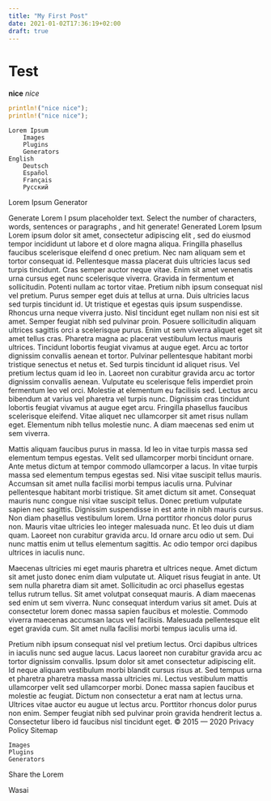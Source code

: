 ```yaml
---
title: "My First Post"
date: 2021-01-02T17:36:19+02:00
draft: true
---
```


# Test 
**nice**
*nice*
``` Rust
println!("nice nice");
println!("nice nice");
```



    Lorem Ipsum
        Images
        Plugins
        Generators
    English
        Deutsch
        Español
        Français
        Русский

Lorem Ipsum Generator

Generate Lorem I
psum placeholder text. Select the number of characters, words, sentences or paragraphs
, and hit generate!
Generated Lorem Ipsum
Lorem ipsum dolor sit amet, consectetur adipiscing elit
, sed do eiusmod tempor incididunt ut labore et d
olore magna aliqua. Fringilla phasellus faucibus scelerisque eleifend d
onec pretium. Nec nam aliquam sem et tortor consequat id. Pellentesque massa placerat duis ultricies lacus sed turpis tincidunt. Cras semper auctor neque vitae. Enim sit amet venenatis urna cursus eget nunc scelerisque viverra. Gravida in fermentum et sollicitudin. Potenti nullam ac tortor vitae. Pretium nibh ipsum consequat nisl vel pretium. Purus semper eget duis at tellus at urna. Duis ultricies lacus sed turpis   tincidunt id. Ut tristique et egestas quis ipsum suspendisse. Rhoncus urna neque viverra justo. Nisl tincidunt eget nullam non nisi est sit amet. Semper feugiat nibh sed pulvinar proin.
Posuere sollicitudin aliquam ultrices sagittis orci a scelerisque purus. Enim ut sem viverra aliquet eget sit amet tellus cras. Pharetra magna ac placerat vestibulum lectus mauris ultrices. Tincidunt lobortis feugiat vivamus at augue eget. Arcu ac tortor dignissim convallis aenean et tortor. Pulvinar pellentesque habitant morbi tristique senectus et netus et. Sed turpis tincidunt id aliquet risus. Vel pretium lectus quam id leo in. Laoreet non curabitur gravida arcu ac tortor dignissim convallis aenean. Vulputate eu scelerisque felis imperdiet proin fermentum leo vel orci. Molestie at elementum eu facilisis sed. Lectus arcu bibendum at varius vel pharetra vel turpis nunc. Dignissim cras tincidunt lobortis feugiat vivamus at augue eget arcu. Fringilla phasellus faucibus scelerisque eleifend. Vitae aliquet nec ullamcorper sit amet risus nullam eget. Elementum nibh tellus molestie nunc. A diam maecenas sed enim ut sem viverra.

Mattis aliquam faucibus purus in massa. Id leo in vitae turpis massa sed elementum tempus egestas. Velit sed ullamcorper morbi tincidunt ornare. Ante metus dictum at tempor commodo ullamcorper a lacus. In vitae turpis massa sed elementum tempus egestas sed. Nisi vitae suscipit tellus mauris. Accumsan sit amet nulla facilisi morbi tempus iaculis urna. Pulvinar pellentesque habitant morbi tristique. Sit amet dictum sit amet. Consequat mauris nunc congue nisi vitae suscipit tellus. Donec pretium vulputate sapien nec sagittis. Dignissim suspendisse in est ante in nibh mauris cursus. Non diam phasellus vestibulum lorem. Urna porttitor rhoncus dolor purus non. Mauris vitae ultricies leo integer malesuada nunc. Et leo duis ut diam quam. Laoreet non curabitur gravida arcu. Id ornare arcu odio ut sem. Dui nunc mattis enim ut tellus elementum sagittis. Ac odio tempor orci dapibus ultrices in iaculis nunc.

Maecenas ultricies mi eget mauris pharetra et ultrices neque. Amet dictum sit amet justo donec enim diam vulputate ut. Aliquet risus feugiat in ante. Ut sem nulla pharetra diam sit amet. Sollicitudin ac orci phasellus egestas tellus rutrum tellus. Sit amet volutpat consequat mauris. A diam maecenas sed enim ut sem viverra. Nunc consequat interdum varius sit amet. Duis at consectetur lorem donec massa sapien faucibus et molestie. Commodo viverra maecenas accumsan lacus vel facilisis. Malesuada pellentesque elit eget gravida cum. Sit amet nulla facilisi morbi tempus iaculis urna id.

Pretium nibh ipsum consequat nisl vel pretium lectus. Orci dapibus ultrices in iaculis nunc sed augue lacus. Lacus laoreet non curabitur gravida arcu ac tortor dignissim convallis. Ipsum dolor sit amet consectetur adipiscing elit. Id neque aliquam vestibulum morbi blandit cursus risus at. Sed tempus urna et pharetra pharetra massa massa ultricies mi. Lectus vestibulum mattis ullamcorper velit sed ullamcorper morbi. Donec massa sapien faucibus et molestie ac feugiat. Dictum non consectetur a erat nam at lectus urna. Ultrices vitae auctor eu augue ut lectus arcu. Porttitor rhoncus dolor purus non enim. Semper feugiat nibh sed pulvinar proin gravida hendrerit lectus a. Consectetur libero id faucibus nisl tincidunt eget.
© 2015 — 2020
Privacy Policy
Sitemap

    Images
    Plugins
    Generators

Share the Lorem

Wasai

